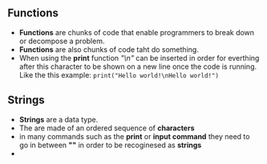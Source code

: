 ## Functions
- **Functions** are chunks of code that enable programmers to break down or decompose a problem.
- **Functions** are also chunks of code taht do something.
- When using the **print** function *"\n"* can be inserted in order for everthing after this character to be shown on a new line once the code is running.  Like the this example: `print("Hello world!\nHello world!")`


## Strings
- **Strings** are a data type.
- The are made of an ordered sequence of **characters** 
- in many commands such as the **print** or **input command** they need to go in between **""** in order to be recoginesed as **strings**
- 

